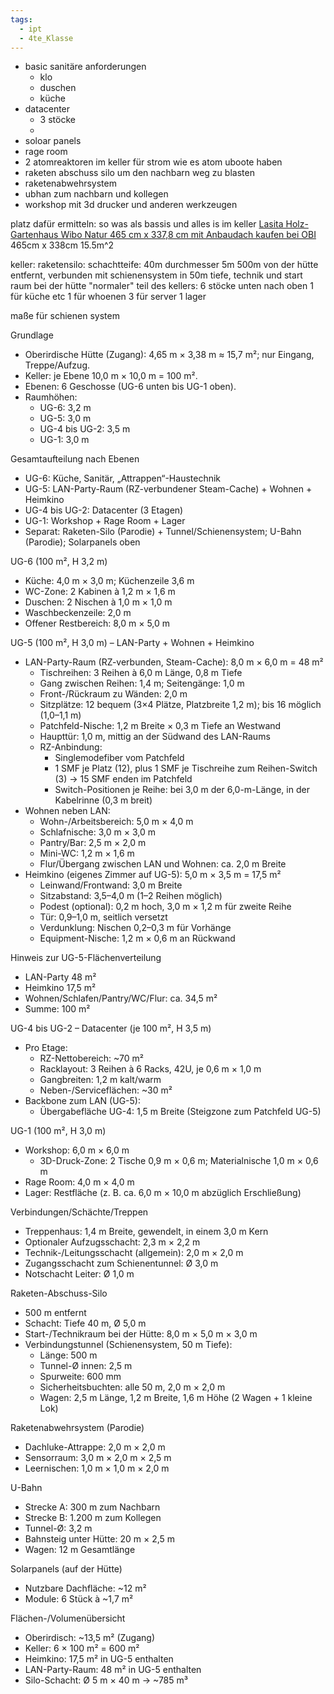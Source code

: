 ```yaml
---
tags:
  - ipt
  - 4te_Klasse
---
```

- basic sanitäre anforderungen
	- klo
	- duschen
	- küche
- datacenter
	- 3 stöcke
	- 
- soloar panels
- rage room
- 2 atomreaktoren im keller für strom wie es atom uboote haben
- raketen abschuss silo um den nachbarn weg zu blasten
- raketenabwehrsystem
- ubhan zum nachbarn und kollegen
- workshop mit 3d drucker und anderen werkzeugen

platz dafür ermitteln:
so was als bassis und alles is im keller
[Lasita Holz-Gartenhaus Wibo Natur 465 cm x 337,8 cm mit Anbaudach kaufen bei OBI](https://www.obi.at/p/2267003/lasita-holz-gartenhaus-wibo-natur-465-cm-x-337-8-cm-mit-anbaudach?wt_cc1=399332227&wt_cc2=2267003&wt_cc4=c&wt_cc5&wt_cc8=-Online&wt_cc9=1170980601180671&extProvId=56&extPu=obi-bingads&extLi=399332227&extCr=1170980601180671-73186434250673&extTg=pla-4576785886750569&keyword&extMT=e&extNT=o&extDV=c)
465cm x 338cm
15.5m^2

keller:
raketensilo:
schachtteife: 40m
durchmesser 5m
500m von der hütte entfernt, verbunden mit schienensystem in 50m tiefe, technik und start raum bei der hütte
"normaler" teil des kellers:
6 stöcke
unten nach oben
1 für küche etc
1 für whoenen
3 für server
1 lager

maße für schienen system

Grundlage
- Oberirdische Hütte (Zugang): 4,65 m × 3,38 m ≈ 15,7 m²; nur Eingang, Treppe/Aufzug.
- Keller: je Ebene 10,0 m × 10,0 m = 100 m².
- Ebenen: 6 Geschosse (UG-6 unten bis UG-1 oben).
- Raumhöhen:
  - UG-6: 3,2 m
  - UG-5: 3,0 m
  - UG-4 bis UG-2: 3,5 m
  - UG-1: 3,0 m

Gesamtaufteilung nach Ebenen
- UG-6: Küche, Sanitär, „Attrappen“-Haustechnik
- UG-5: LAN-Party-Raum (RZ-verbundener Steam-Cache) + Wohnen + Heimkino
- UG-4 bis UG-2: Datacenter (3 Etagen)
- UG-1: Workshop + Rage Room + Lager
- Separat: Raketen-Silo (Parodie) + Tunnel/Schienensystem; U-Bahn (Parodie); Solarpanels oben

UG-6 (100 m², H 3,2 m)
- Küche: 4,0 m × 3,0 m; Küchenzeile 3,6 m
- WC-Zone: 2 Kabinen à 1,2 m × 1,6 m
- Duschen: 2 Nischen à 1,0 m × 1,0 m
- Waschbeckenzeile: 2,0 m
- Offener Restbereich: 8,0 m × 5,0 m

UG-5 (100 m², H 3,0 m) – LAN-Party + Wohnen + Heimkino
- LAN-Party-Raum (RZ-verbunden, Steam-Cache): 8,0 m × 6,0 m = 48 m²
  - Tischreihen: 3 Reihen à 6,0 m Länge, 0,8 m Tiefe
  - Gang zwischen Reihen: 1,4 m; Seitengänge: 1,0 m
  - Front-/Rückraum zu Wänden: 2,0 m
  - Sitzplätze: 12 bequem (3×4 Plätze, Platzbreite 1,2 m); bis 16 möglich (1,0–1,1 m)
  - Patchfeld-Nische: 1,2 m Breite × 0,3 m Tiefe an Westwand
  - Haupttür: 1,0 m, mittig an der Südwand des LAN-Raums
  - RZ-Anbindung:
    - Singlemodefiber vom Patchfeld
    - 1 SMF je Platz (12), plus 1 SMF je Tischreihe zum Reihen-Switch (3) → 15 SMF enden im Patchfeld
    - Switch-Positionen je Reihe: bei 3,0 m der 6,0-m-Länge, in der Kabelrinne (0,3 m breit)
- Wohnen neben LAN:
  - Wohn-/Arbeitsbereich: 5,0 m × 4,0 m
  - Schlafnische: 3,0 m × 3,0 m
  - Pantry/Bar: 2,5 m × 2,0 m
  - Mini-WC: 1,2 m × 1,6 m
  - Flur/Übergang zwischen LAN und Wohnen: ca. 2,0 m Breite
- Heimkino (eigenes Zimmer auf UG-5): 5,0 m × 3,5 m = 17,5 m²
  - Leinwand/Frontwand: 3,0 m Breite
  - Sitzabstand: 3,5–4,0 m (1–2 Reihen möglich)
  - Podest (optional): 0,2 m hoch, 3,0 m × 1,2 m für zweite Reihe
  - Tür: 0,9–1,0 m, seitlich versetzt
  - Verdunklung: Nischen 0,2–0,3 m für Vorhänge
  - Equipment-Nische: 1,2 m × 0,6 m an Rückwand

Hinweis zur UG-5-Flächenverteilung
- LAN-Party 48 m²
- Heimkino 17,5 m²
- Wohnen/Schlafen/Pantry/WC/Flur: ca. 34,5 m²
- Summe: 100 m²

UG-4 bis UG-2 – Datacenter (je 100 m², H 3,5 m)
- Pro Etage:
  - RZ-Nettobereich: ~70 m²
  - Racklayout: 3 Reihen à 6 Racks, 42U, je 0,6 m × 1,0 m
  - Gangbreiten: 1,2 m kalt/warm
  - Neben-/Serviceflächen: ~30 m²
- Backbone zum LAN (UG-5):
  - Übergabefläche UG-4: 1,5 m Breite (Steigzone zum Patchfeld UG-5)

UG-1 (100 m², H 3,0 m)
- Workshop: 6,0 m × 6,0 m
  - 3D-Druck-Zone: 2 Tische 0,9 m × 0,6 m; Materialnische 1,0 m × 0,6 m
- Rage Room: 4,0 m × 4,0 m
- Lager: Restfläche (z. B. ca. 6,0 m × 10,0 m abzüglich Erschließung)

Verbindungen/Schächte/Treppen
- Treppenhaus: 1,4 m Breite, gewendelt, in einem 3,0 m Kern
- Optionaler Aufzugsschacht: 2,3 m × 2,2 m
- Technik-/Leitungsschacht (allgemein): 2,0 m × 2,0 m
- Zugangsschacht zum Schienentunnel: Ø 3,0 m
- Notschacht Leiter: Ø 1,0 m

Raketen-Abschuss-Silo
- 500 m entfernt
- Schacht: Tiefe 40 m, Ø 5,0 m
- Start-/Technikraum bei der Hütte: 8,0 m × 5,0 m × 3,0 m
- Verbindungstunnel (Schienensystem, 50 m Tiefe):
  - Länge: 500 m
  - Tunnel-Ø innen: 2,5 m
  - Spurweite: 600 mm
  - Sicherheitsbuchten: alle 50 m, 2,0 m × 2,0 m
  - Wagen: 2,5 m Länge, 1,2 m Breite, 1,6 m Höhe (2 Wagen + 1 kleine Lok)

Raketenabwehrsystem (Parodie)
- Dachluke-Attrappe: 2,0 m × 2,0 m
- Sensorraum: 3,0 m × 2,0 m × 2,5 m
- Leernischen: 1,0 m × 1,0 m × 2,0 m

U-Bahn
- Strecke A: 300 m zum Nachbarn
- Strecke B: 1.200 m zum Kollegen
- Tunnel-Ø: 3,2 m
- Bahnsteig unter Hütte: 20 m × 2,5 m
- Wagen: 12 m Gesamtlänge

Solarpanels (auf der Hütte)
- Nutzbare Dachfläche: ~12 m²
- Module: 6 Stück à ~1,7 m²

Flächen-/Volumenübersicht
- Oberirdisch: ~13,5 m² (Zugang)
- Keller: 6 × 100 m² = 600 m²
- Heimkino: 17,5 m² in UG-5 enthalten
- LAN-Party-Raum: 48 m² in UG-5 enthalten
- Silo-Schacht: Ø 5 m × 40 m → ~785 m³